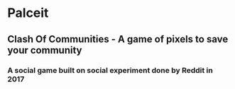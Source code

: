 # Palceit
## Clash Of Communities - A game of pixels to save your community
### A social game built on social experiment done by Reddit in 2017
